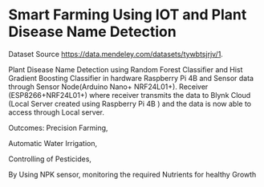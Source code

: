 # Smart Farming Using IOT and Plant Disease Name Detection
Dataset Source https://data.mendeley.com/datasets/tywbtsjrjv/1.

Plant Disease Name Detection using Random Forest Classifier and Hist Gradient Boosting Classifier in hardware Raspberry Pi 4B and Sensor data through Sensor Node(Arduino Nano+ NRF24L01+).
Receiver (ESP8266+NRF24L01+) where receiver transmits the data to Blynk Cloud (Local Server created using Raspberry Pi 4B ) and the data is now able to access through Local server.

Outcomes:
Precision Farming,

Automatic Water Irrigation,

Controlling of Pesticides,

By Using NPK sensor, monitoring the required Nutrients for healthy Growth
